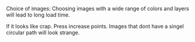 Choice of images:
Choosing images with a wide range of colors and layers will lead to long load time.

If it looks like crap.
Press increase points.
Images that dont have a singel circular path will look strange.

